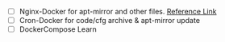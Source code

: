 - [ ] Nginx-Docker for apt-mirror and other files. [Reference Link](https://registry.hub.docker.com/_/nginx)
- [ ] Cron-Docker for code/cfg archive & apt-mirror update 
- [ ] DockerCompose Learn
